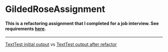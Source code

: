 # GildedRoseAssignment

#### This is a refactoring assignment that I completed for a job interview. See requirements [here](https://github.com/emilybache/GildedRose-Refactoring-Kata/blob/master/GildedRoseRequirements.txt).


---------

[TextTest initial output](https://gist.github.com/michaelspeedcode/2f2ed8a451cc41a76e34c1e20fc1f32d)
vs [TextTest output after refactor](https://gist.github.com/michaelspeedcode/d0ccf335e39e27185d44c4eb4577efd6)
